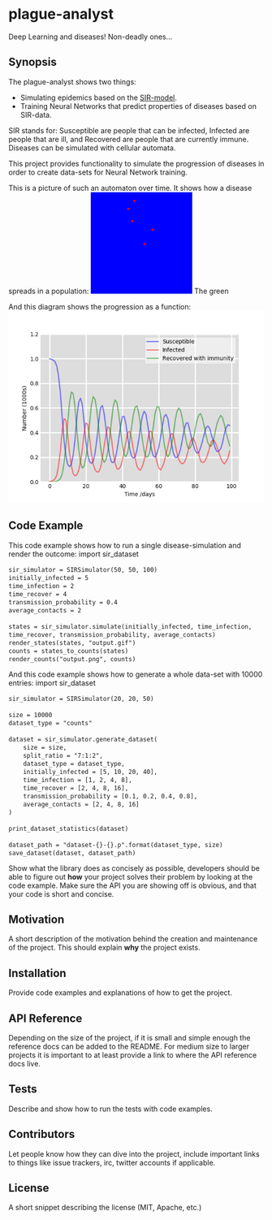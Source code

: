 # plague-analyst

Deep Learning and diseases! Non-deadly ones...

## Synopsis

The plague-analyst shows two things:
- Simulating epidemics based on the [SIR-model](https://en.wikipedia.org/wiki/Compartmental_models_in_epidemiology).
- Training Neural Networks that predict properties of diseases based on SIR-data.

SIR stands for: Susceptible are people that can be infected, Infected are people that are ill, and Recovered are people that are currently immune. Diseases can be simulated with cellular automata.

This project provides functionality to simulate the progression of diseases in order to create data-sets for Neural Network training.

This is a picture of such an automaton over time. It shows how a disease spreads in a population:
![alt text](https://github.com/AI-Guru/plague-analyst/blob/master/readme/output-1.gif)
The green

And this diagram shows the progression as a function:
![alt text](https://github.com/AI-Guru/plague-analyst/blob/master/readme/output-1.png)

## Code Example

This code example shows how to run a single disease-simulation and render the outcome:
    import sir_dataset

    sir_simulator = SIRSimulator(50, 50, 100)
    initially_infected = 5
    time_infection = 2
    time_recover = 4
    transmission_probability = 0.4
    average_contacts = 2

    states = sir_simulator.simulate(initially_infected, time_infection, time_recover, transmission_probability, average_contacts)
    render_states(states, "output.gif")
    counts = states_to_counts(states)
    render_counts("output.png", counts)


And this code example shows how to generate a whole data-set with 10000 entries:
    import sir_dataset

    sir_simulator = SIRSimulator(20, 20, 50)

    size = 10000
    dataset_type = "counts"

    dataset = sir_simulator.generate_dataset(
        size = size,
        split_ratio = "7:1:2",
        dataset_type = dataset_type,
        initially_infected = [5, 10, 20, 40],
        time_infection = [1, 2, 4, 8],
        time_recover = [2, 4, 8, 16],
        transmission_probability = [0.1, 0.2, 0.4, 0.8],
        average_contacts = [2, 4, 8, 16]
    )

    print_dataset_statistics(dataset)

    dataset_path = "dataset-{}-{}.p".format(dataset_type, size)
    save_dataset(dataset, dataset_path)


Show what the library does as concisely as possible, developers should be able to figure out **how** your project solves their problem by looking at the code example. Make sure the API you are showing off is obvious, and that your code is short and concise.

## Motivation

A short description of the motivation behind the creation and maintenance of the project. This should explain **why** the project exists.

## Installation

Provide code examples and explanations of how to get the project.

## API Reference

Depending on the size of the project, if it is small and simple enough the reference docs can be added to the README. For medium size to larger projects it is important to at least provide a link to where the API reference docs live.

## Tests

Describe and show how to run the tests with code examples.

## Contributors

Let people know how they can dive into the project, include important links to things like issue trackers, irc, twitter accounts if applicable.

## License

A short snippet describing the license (MIT, Apache, etc.)
